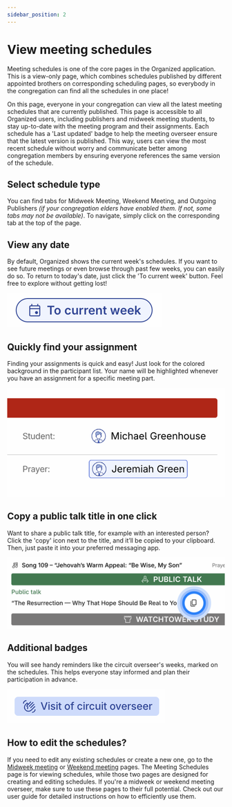 ```yaml
---
sidebar_position: 2
---
```


# View meeting schedules

Meeting schedules is one of the core pages in the Organized application. This is a view-only page, which combines schedules published by different appointed brothers on corresponding scheduling pages, so everybody in the congregation can find all the schedules in one place!

On this page, everyone in your congregation can view all the latest meeting schedules that are currently published. This page is accessible to all Organized users, including publishers and midweek meeting students, to stay up-to-date with the meeting program and their assignments. Each schedule has a 'Last updated' badge to help the meeting overseer ensure that the latest version is published. This way, users can view the most recent schedule without worry and communicate better among congregation members by ensuring everyone references the same version of the schedule.

## Select schedule type

You can find tabs for Midweek Meeting, Weekend Meeting, and Outgoing Publishers _(if your congregation elders have enabled them. If not, some tabs may not be available)_. To navigate, simply click on the corresponding tab at the top of the page.

## View any date

By default, Organized shows the current week's schedules. If you want to see future meetings or even browse through past few weeks, you can easily do so. To return to today's date, just click the 'To current week' button. Feel free to explore without getting lost!

![View meeting schedules for different weeks and get back to the current week with just one button](./img/to-current-week-organized.png)

## Quickly find your assignment

Finding your assignments is quick and easy! Just look for the colored background in the participant list. Your name will be highlighted whenever you have an assignment for a specific meeting part.

![Easily find Jehovah's Witnesses meeting assignments in the Organized app](./img/organized-assignment-highlight.png)

## Copy a public talk title in one click

Want to share a public talk title, for example with an interested person? Click the 'copy' icon next to the title, and it’ll be copied to your clipboard. Then, just paste it into your preferred messaging app.

![Copy weekend meeting public talk title with one click](./img/copy-talk.png)

## Additional badges

You will see handy reminders like the circuit overseer's weeks, marked on the schedules. This helps everyone stay informed and plan their participation in advance.

![Organized app shows useful reminder badges to keep track of important events like circuit overseer visit](./img/circuit-overseer-badge.png)

## How to edit the schedules?

If you need to edit any existing schedules or create a new one, go to the [Midweek meeting](./midweek-meeting) or [Weekend meeting](./weekend-meeting) pages. The Meeting Schedules page is for viewing schedules, while those two pages are designed for creating and editing schedules. If you're a midweek or weekend meeting overseer, make sure to use these pages to their full potential. Check out our user guide for detailed instructions on how to efficiently use them.